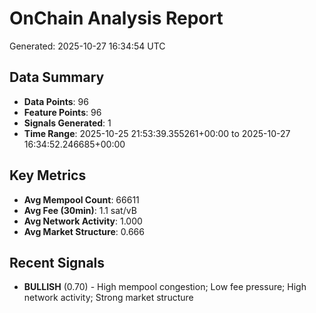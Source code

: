 # OnChain Analysis Report
Generated: 2025-10-27 16:34:54 UTC

## Data Summary
- **Data Points**: 96
- **Feature Points**: 96
- **Signals Generated**: 1
- **Time Range**: 2025-10-25 21:53:39.355261+00:00 to 2025-10-27 16:34:52.246685+00:00

## Key Metrics
- **Avg Mempool Count**: 66611
- **Avg Fee (30min)**: 1.1 sat/vB
- **Avg Network Activity**: 1.000
- **Avg Market Structure**: 0.666

## Recent Signals
- **BULLISH** (0.70) - High mempool congestion; Low fee pressure; High network activity; Strong market structure
